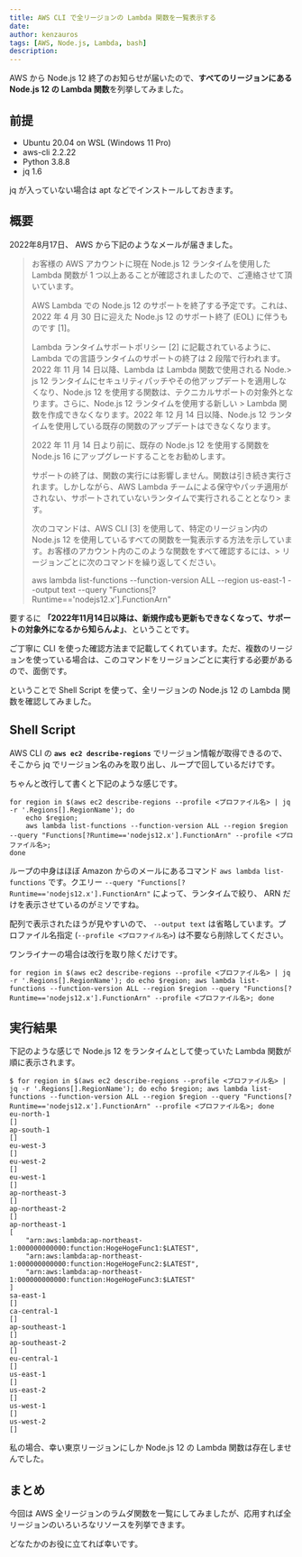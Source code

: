 ```yaml
---
title: AWS CLI で全リージョンの Lambda 関数を一覧表示する
date: 
author: kenzauros
tags: [AWS, Node.js, Lambda, bash]
description: 
---
```


AWS から Node.js 12 終了のお知らせが届いたので、**すべてのリージョンにある Node.js 12 の Lambda 関数**を列挙してみました。

## 前提

- Ubuntu 20.04 on WSL (Windows 11 Pro)
- aws-cli 2.2.22
- Python 3.8.8
- jq 1.6

jq が入っていない場合は apt などでインストールしておきます。

## 概要

2022年8月17日、 AWS から下記のようなメールが届きました。

> お客様の AWS アカウントに現在 Node.js 12 ランタイムを使用した Lambda 関数が 1 つ以上あることが確認されましたので、ご連絡させて頂いています。
> 
> AWS Lambda での Node.js 12 のサポートを終了する予定です。これは、2022 年 4 月 30 日に迎えた Node.js 12 のサポート終了 (EOL) に伴うものです [1]。
> 
> Lambda ランタイムサポートポリシー [2] に記載されているように、Lambda での言語ランタイムのサポートの終了は 2 段階で行われます。2022 年 11 月 14 日以降、Lambda は Lambda 関数で使用される Node.> js 12 ランタイムにセキュリティパッチやその他アップデートを適用しなくなり、Node.js 12 を使用する関数は、テクニカルサポートの対象外となります。さらに、Node.js 12 ランタイムを使用する新しい > Lambda 関数を作成できなくなります。2022 年 12 月 14 日以降、Node.js 12 ランタイムを使用している既存の関数のアップデートはできなくなります。
> 
> 2022 年 11 月 14 日より前に、既存の Node.js 12 を使用する関数を Node.js 16 にアップグレードすることをお勧めします。
> 
> サポートの終了は、関数の実行には影響しません。関数は引き続き実行されます。しかしながら、AWS Lambda チームによる保守やパッチ適用がされない、サポートされていないランタイムで実行されることとなり> ます。
> 
> 次のコマンドは、AWS CLI [3] を使用して、特定のリージョン内の Node.js 12 を使用しているすべての関数を一覧表示する方法を示しています。お客様のアカウント内のこのような関数をすべて確認するには、> リージョンごとに次のコマンドを繰り返してください。
> 
> aws lambda list-functions --function-version ALL --region us-east-1 --output text --query "Functions[?Runtime=='nodejs12.x'].FunctionArn"

要するに **「2022年11月14日以降は、新規作成も更新もできなくなって、サポートの対象外になるから知らんよ」**、ということです。

ご丁寧に CLI を使った確認方法まで記載してくれています。ただ、複数のリージョンを使っている場合は、このコマンドをリージョンごとに実行する必要があるので、面倒です。

ということで Shell Script を使って、全リージョンの Node.js 12 の Lambda 関数を確認してみました。

## Shell Script

AWS CLI の **`aws ec2 describe-regions`** でリージョン情報が取得できるので、そこから jq でリージョン名のみを取り出し、ループで回しているだけです。

ちゃんと改行して書くと下記のような感じです。

```bash:title=bash
for region in $(aws ec2 describe-regions --profile <プロファイル名> | jq -r '.Regions[].RegionName'); do
    echo $region;
    aws lambda list-functions --function-version ALL --region $region --query "Functions[?Runtime=='nodejs12.x'].FunctionArn" --profile <プロファイル名>;
done
```

ループの中身はほぼ Amazon からのメールにあるコマンド `aws lambda list-functions` です。クエリー `--query "Functions[?Runtime=='nodejs12.x'].FunctionArn"` によって、ランタイムで絞り、 ARN だけを表示させているのがミソですね。

配列で表示されたほうが見やすいので、 `--output text` は省略しています。プロファイル名指定 (`--profile <プロファイル名>`) は不要なら削除してください。

ワンライナーの場合は改行を取り除くだけです。

```bash:title=bashワンライナー
for region in $(aws ec2 describe-regions --profile <プロファイル名> | jq -r '.Regions[].RegionName'); do echo $region; aws lambda list-functions --function-version ALL --region $region --query "Functions[?Runtime=='nodejs12.x'].FunctionArn" --profile <プロファイル名>; done
```

## 実行結果

下記のような感じで Node.js 12 をランタイムとして使っていた Lambda 関数が順に表示されます。

```bash:title=bash
$ for region in $(aws ec2 describe-regions --profile <プロファイル名> | jq -r '.Regions[].RegionName'); do echo $region; aws lambda list-functions --function-version ALL --region $region --query "Functions[?Runtime=='nodejs12.x'].FunctionArn" --profile <プロファイル名>; done
eu-north-1
[]
ap-south-1
[]
eu-west-3
[]
eu-west-2
[]
eu-west-1
[]
ap-northeast-3
[]
ap-northeast-2
[]
ap-northeast-1
[
    "arn:aws:lambda:ap-northeast-1:000000000000:function:HogeHogeFunc1:$LATEST",
    "arn:aws:lambda:ap-northeast-1:000000000000:function:HogeHogeFunc2:$LATEST",
    "arn:aws:lambda:ap-northeast-1:000000000000:function:HogeHogeFunc3:$LATEST"
]
sa-east-1
[]
ca-central-1
[]
ap-southeast-1
[]
ap-southeast-2
[]
eu-central-1
[]
us-east-1
[]
us-east-2
[]
us-west-1
[]
us-west-2
[]
```

私の場合、幸い東京リージョンにしか Node.js 12 の Lambda 関数は存在しませんでした。

## まとめ

今回は AWS 全リージョンのラムダ関数を一覧にしてみましたが、応用すれば全リージョンのいろいろなリソースを列挙できます。

どなたかのお役に立てれば幸いです。

